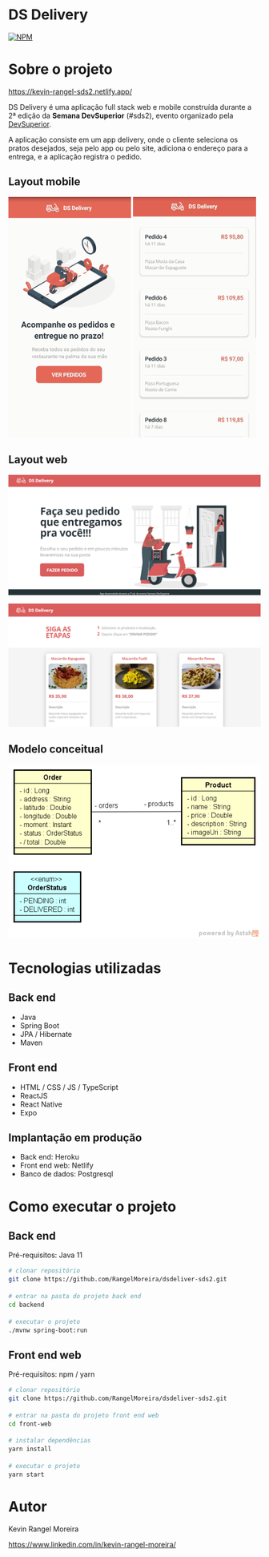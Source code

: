 # DS Delivery
[![NPM](https://img.shields.io/npm/l/react)](https://github.com/RangelMoreira/dsdeliver-sds2/blob/main/LICENSE) 

# Sobre o projeto

https://kevin-rangel-sds2.netlify.app/

DS Delivery é uma aplicação full stack web e mobile construída durante a 2ª edição da **Semana DevSuperior** (#sds2), evento organizado pela [DevSuperior](https://devsuperior.com "Site da DevSuperior").

A aplicação consiste em um app delivery, onde o cliente seleciona os pratos desejados, seja pelo app ou pelo site, adiciona o endereço para a entrega, e a aplicação registra o pedido.

## Layout mobile
![Mobile 1](https://raw.githubusercontent.com/RangelMoreira/dsdeliver-sds2/main/assets/mobile.png) ![Mobile 2](https://raw.githubusercontent.com/RangelMoreira/dsdeliver-sds2/main/assets/mobile2.png)

## Layout web
![Web 1](https://raw.githubusercontent.com/RangelMoreira/dsdeliver-sds2/main/assets/front.png)

![Web 2](https://raw.githubusercontent.com/RangelMoreira/dsdeliver-sds2/main/assets/front2.png)

## Modelo conceitual
![Modelo Conceitual](https://raw.githubusercontent.com/RangelMoreira/dsdeliver-sds2/main/assets/modelo-conceitual.png)

# Tecnologias utilizadas
## Back end
- Java
- Spring Boot
- JPA / Hibernate
- Maven
## Front end
- HTML / CSS / JS / TypeScript
- ReactJS
- React Native
- Expo
## Implantação em produção
- Back end: Heroku
- Front end web: Netlify
- Banco de dados: Postgresql

# Como executar o projeto

## Back end
Pré-requisitos: Java 11

```bash
# clonar repositório
git clone https://github.com/RangelMoreira/dsdeliver-sds2.git

# entrar na pasta do projeto back end
cd backend

# executar o projeto
./mvnw spring-boot:run
```

## Front end web
Pré-requisitos: npm / yarn

```bash
# clonar repositório
git clone https://github.com/RangelMoreira/dsdeliver-sds2.git

# entrar na pasta do projeto front end web
cd front-web

# instalar dependências
yarn install

# executar o projeto
yarn start
```

# Autor

Kevin Rangel Moreira

https://www.linkedin.com/in/kevin-rangel-moreira/

